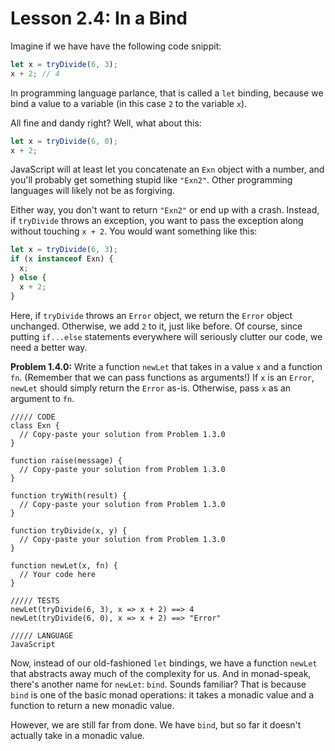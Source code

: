 # Lesson 2.4: In a Bind

Imagine if we have have the following code snippit:

```javascript
let x = tryDivide(6, 3);
x + 2; // 4
```

In programming language parlance, that is called a `let` binding, because we bind a value to a variable (in this case `2` to the variable `x`).

All fine and dandy right? Well, what about this:

```javascript
let x = tryDivide(6, 0);
x + 2;
```

JavaScript will at least let you concatenate an `Exn` object with a number, and you'll probably get something stupid like `"Exn2"`. Other programming languages will likely not be as forgiving.

Either way, you don't want to return `"Exn2"` or end up with a crash. Instead, if `tryDivide` throws an exception, you want to pass the exception along without touching `x + 2`. You would want something like this:

```javascript
let x = tryDivide(6, 3);
if (x instanceof Exn) {
  x;
} else {
  x + 2;
}
```

Here, if `tryDivide` throws an `Error` object, we return the `Error` object unchanged. Otherwise, we add `2` to it, just like before. Of course, since putting `if...else` statements everywhere will seriously clutter our code, we need a better way.

**Problem 1.4.0:** Write a function `newLet` that takes in a value `x` and a function `fn`. (Remember that we can pass functions as arguments!) If `x` is an `Error`, `newLet` should simply return the `Error` as-is. Otherwise, pass `x` as an argument to `fn`.

```problem
///// CODE
class Exn {
  // Copy-paste your solution from Problem 1.3.0 
}

function raise(message) {
  // Copy-paste your solution from Problem 1.3.0 
}

function tryWith(result) {
  // Copy-paste your solution from Problem 1.3.0 
}

function tryDivide(x, y) {
  // Copy-paste your solution from Problem 1.3.0 
}

function newLet(x, fn) {
  // Your code here
}

///// TESTS
newLet(tryDivide(6, 3), x => x + 2) ==> 4
newLet(tryDivide(6, 0), x => x + 2) ==> "Error"

///// LANGUAGE
JavaScript
```

Now, instead of our old-fashioned `let` bindings, we have a function `newLet` that abstracts away much of the complexity for us. And in monad-speak, there's another name for `newLet`: `bind`. Sounds familiar? That is because `bind` is one of the basic monad operations: it takes a monadic value and a function to return a new monadic value.

However, we are still far from done. We have `bind`, but so far it doesn't actually take in a monadic value.
